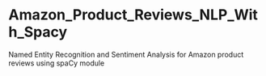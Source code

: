 # Amazon_Product_Reviews_NLP_With_Spacy
Named Entity Recognition and Sentiment Analysis for Amazon product reviews using spaCy module
